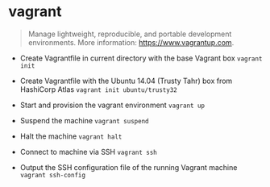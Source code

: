 # vagrant
> Manage lightweight, reproducible, and portable development environments.
> More information: <https://www.vagrantup.com>.

- Create Vagrantfile in current directory with the base Vagrant box
`vagrant init`

- Create Vagrantfile with the Ubuntu 14.04 (Trusty Tahr) box from HashiCorp Atlas
`vagrant init ubuntu/trusty32`

- Start and provision the vagrant environment
`vagrant up`

- Suspend the machine
`vagrant suspend`

- Halt the machine
`vagrant halt`

- Connect to machine via SSH
`vagrant ssh`

- Output the SSH configuration file of the running Vagrant machine
`vagrant ssh-config`
